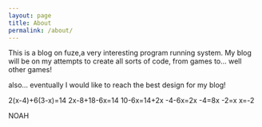 ```yaml
---
layout: page
title: About
permalink: /about/
---
```


This is a blog on fuze,a very interesting program running system. My blog will be on my attempts to create all sorts of code, from games to... well other games!

also... eventually I would like to reach the best design for my blog!

2(x-4)+6(3-x)=14
2x-8+18-6x=14
10-6x=14+2x
-4-6x=2x
-4=8x
-2=x
x=-2


NOAH
